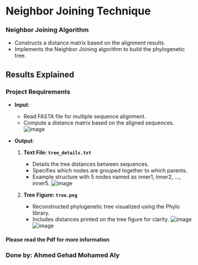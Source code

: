 # Neighbor Joining Technique

### Neighbor Joining Algorithm
- Constructs a distance matrix based on the alignment results.
- Implements the Neighbor Joining algorithm to build the phylogenetic tree.

## Results Explained

### Project Requirements

- **Input**:
  - Read FASTA file for multiple sequence alignment.
  - Compute a distance matrix based on the aligned sequences.
    ![image](https://github.com/AhmedGehad1/Bioinformatics-assignment-2/assets/125567504/f02f16b4-1a33-480d-ba23-6974cedaf9de)

- **Output**:
  1. **Text File: `tree_details.txt`**
     - Details the tree distances between sequences.
     - Specifies which nodes are grouped together to which parents.
     - Example structure with 5 nodes named as inner1, inner2, ..., inner5.
       ![image](https://github.com/AhmedGehad1/Bioinformatics-assignment-2/assets/125567504/d97a5e03-96a7-4a42-8837-87d46c6bd2da)
      
  2. **Tree Figure: `tree.png`**
     - Reconstructed phylogenetic tree visualized using the Phylo library.
     - Includes distances printed on the tree figure for clarity.
        ![image](https://github.com/AhmedGehad1/Bioinformatics-assignment-2/assets/125567504/2f2b2f34-eb38-47fc-b105-63dd7463c7a0)
       ![image](https://github.com/AhmedGehad1/Bioinformatics-assignment-2/assets/125567504/45bbab81-8263-4d39-80c0-eee33e0b1c10)


#### Please read the Pdf for more information

### Done by: Ahmed Gehad Mohamed Aly
